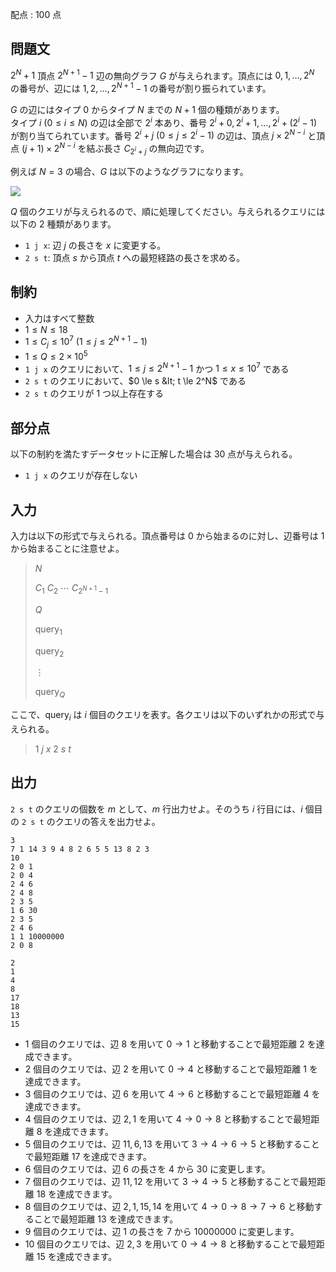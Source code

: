配点 : $100$ 点

## 問題文

$2^N + 1$ 頂点 $2^{N+1} - 1$ 辺の無向グラフ $G$ が与えられます。頂点には $0, 1, \dots, 2^N$ の番号が、辺には $1, 2, \dots, 2^{N+1}-1$ の番号が割り振られています。

$G$ の辺にはタイプ $0$ からタイプ $N$ までの $N+1$ 個の種類があります。<br>
タイプ $i$ $(0 \le i \le N)$ の辺は全部で $2^i$ 本あり、番号 $2^i+0, 2^i+1, \dots, 2^i+(2^i-1)$ が割り当てられています。番号 $2^i + j$ $(0 \le j \le 2^i-1)$ の辺は、頂点 $j \times 2^{N-i}$ と頂点 $(j+1) \times 2^{N-i}$ を結ぶ長さ $C_{2^i + j}$ の無向辺です。

例えば $N = 3$ の場合、$G$ は以下のようなグラフになります。

![](https://img.atcoder.jp/ttpc2024_1/3e862a8815475973ce0762481400dfd3.png)

$Q$ 個のクエリが与えられるので、順に処理してください。与えられるクエリには以下の $2$ 種類があります。

- `1 j x`: 辺 $j$ の長さを $x$ に変更する。
- `2 s t`: 頂点 $s$ から頂点 $t$ への最短経路の長さを求める。

## 制約

- 入力はすべて整数
- $1 \le N \le 18$
- $1 \le C_j \le 10^7$ $(1 \le j \le 2^{N+1}-1)$
- $1 \le Q \le 2 \times 10^5$
- `1 j x` のクエリにおいて、$1 \le j \le 2^{N+1}-1$ かつ $1 \le x \le 10^7$ である
- `2 s t` のクエリにおいて、$0 \le s &lt; t \le 2^N$ である
- `2 s t` のクエリが $1$ つ以上存在する

## 部分点

以下の制約を満たすデータセットに正解した場合は $30$ 点が与えられる。

- `1 j x` のクエリが存在しない

## 入力

入力は以下の形式で与えられる。頂点番号は $0$ から始まるのに対し、辺番号は $1$ から始まることに注意せよ。

> $N$
> 
> $C_1$ $C_2$ $\cdots$ $C_{2^{N+1}-1}$
> 
> $Q$
> 
> $\text{query}_1$
> 
> $\text{query}_2$
> 
> $\vdots$
> 
> $\text{query}_Q$

ここで、$\text{query}_i$ は $i$ 個目のクエリを表す。各クエリは以下のいずれかの形式で与えられる。

> 1 $j$ $x$
> 2 $s$ $t$

## 出力

`2 s t` のクエリの個数を $m$ として、$m$ 行出力せよ。そのうち $i$ 行目には、$i$ 個目の `2 s t` のクエリの答えを出力せよ。

```input1
3
7 1 14 3 9 4 8 2 6 5 5 13 8 2 3
10
2 0 1
2 0 4
2 4 6
2 4 8
2 3 5
1 6 30
2 3 5
2 4 6
1 1 10000000
2 0 8
```

```output1
2
1
4
8
17
18
13
15
```

- $1$ 個目のクエリでは、辺 $8$ を用いて $0 \to 1$ と移動することで最短距離 $2$ を達成できます。
- $2$ 個目のクエリでは、辺 $2$ を用いて $0 \to 4$ と移動することで最短距離 $1$ を達成できます。
- $3$ 個目のクエリでは、辺 $6$ を用いて $4 \to 6$ と移動することで最短距離 $4$ を達成できます。
- $4$ 個目のクエリでは、辺 $2, 1$ を用いて $4 \to 0 \to 8$ と移動することで最短距離 $8$ を達成できます。
- $5$ 個目のクエリでは、辺 $11, 6, 13$ を用いて $3 \to 4 \to 6 \to 5$ と移動することで最短距離 $17$ を達成できます。
- $6$ 個目のクエリでは、辺 $6$ の長さを $4$ から $30$ に変更します。
- $7$ 個目のクエリでは、辺 $11, 12$ を用いて $3 \to 4 \to 5$ と移動することで最短距離 $18$ を達成できます。
- $8$ 個目のクエリでは、辺 $2, 1, 15, 14$ を用いて $4 \to 0 \to 8 \to 7 \to 6$ と移動することで最短距離 $13$ を達成できます。
- $9$ 個目のクエリでは、辺 $1$ の長さを $7$ から $10000000$ に変更します。
- $10$ 個目のクエリでは、辺 $2, 3$ を用いて $0 \to 4 \to 8$ と移動することで最短距離 $15$ を達成できます。